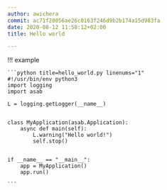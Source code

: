 ```yaml
---
author: awichera
commit: ac71f28056ae26c0163f246d9b2b174a15d983fa
date: 2020-08-12 11:58:12+02:00
title: Hello world

---
```


!!! example

	```python title=hello_world.py linenums="1"
	#!/usr/bin/env python3
	import logging
	import asab
	
	L = logging.getLogger(__name__)
	
	
	class MyApplication(asab.Application):
		async def main(self):
			L.warning("Hello world!")
			self.stop()
	
	
	if __name__ == "__main__":
		app = MyApplication()
		app.run()
	
	```
